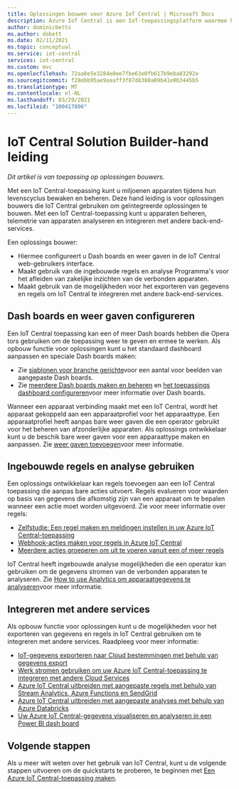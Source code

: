```yaml
---
title: Oplossingen bouwen voor Azure IoT Central | Microsoft Docs
description: Azure IoT Central is een IoT-toepassingsplatform waarmee het eenvoudiger is om IoT-oplossingen te maken. Dit artikel bevat een overzicht van het bouwen van geïntegreerde oplossingen met IoT Central.
author: dominicbetts
ms.author: dobett
ms.date: 02/11/2021
ms.topic: conceptual
ms.service: iot-central
services: iot-central
ms.custom: mvc
ms.openlocfilehash: 72aa8e5e3284e0ee7fbe63e0fb617b9eba03292e
ms.sourcegitcommit: f28ebb95ae9aaaff3f87d8388a09b41e0b3445b5
ms.translationtype: MT
ms.contentlocale: nl-NL
ms.lasthandoff: 03/29/2021
ms.locfileid: "100417806"
---
```

# <a name="iot-central-solution-builder-guide"></a>IoT Central Solution Builder-hand leiding

*Dit artikel is van toepassing op oplossingen bouwers.*

Met een IoT Central-toepassing kunt u miljoenen apparaten tijdens hun levenscyclus bewaken en beheren. Deze hand leiding is voor oplossingen bouwers die IoT Central gebruiken om geïntegreerde oplossingen te bouwen. Met een IoT Central-toepassing kunt u apparaten beheren, telemetrie van apparaten analyseren en integreren met andere back-end-services.

Een oplossings bouwer:

- Hiermee configureert u Dash boards en weer gaven in de IoT Central web-gebruikers interface.
- Maakt gebruik van de ingebouwde regels en analyse Programma's voor het afleiden van zakelijke inzichten van de verbonden apparaten.
- Maakt gebruik van de mogelijkheden voor het exporteren van gegevens en regels om IoT Central te integreren met andere back-end-services.

## <a name="configure-dashboards-and-views"></a>Dash boards en weer gaven configureren

Een IoT Central toepassing kan een of meer Dash boards hebben die Opera tors gebruiken om de toepassing weer te geven en ermee te werken. Als opbouw functie voor oplossingen kunt u het standaard dashboard aanpassen en speciale Dash boards maken:

- Zie [sjablonen voor branche gerichte](concepts-app-templates.md#industry-focused-templates)voor een aantal voor beelden van aangepaste Dash boards.
- Zie [meerdere Dash boards maken en beheren](howto-create-personal-dashboards.md) en [het toepassings dashboard configureren](howto-add-tiles-to-your-dashboard.md)voor meer informatie over Dash boards.

Wanneer een apparaat verbinding maakt met een IoT Central, wordt het apparaat gekoppeld aan een apparaatprofiel voor het apparaattype. Een apparaatprofiel heeft aanpas bare weer gaven die een operator gebruikt voor het beheren van afzonderlijke apparaten. Als oplossings ontwikkelaar kunt u de beschik bare weer gaven voor een apparaattype maken en aanpassen. Zie [weer gaven toevoegen](howto-set-up-template.md#add-views)voor meer informatie.

## <a name="use-built-in-rules-and-analytics"></a>Ingebouwde regels en analyse gebruiken

Een oplossings ontwikkelaar kan regels toevoegen aan een IoT Central toepassing die aanpas bare acties uitvoert. Regels evalueren voor waarden op basis van gegevens die afkomstig zijn van een apparaat om te bepalen wanneer een actie moet worden uitgevoerd. Zie voor meer informatie over regels:

- [Zelfstudie: Een regel maken en meldingen instellen in uw Azure IoT Central-toepassing](tutorial-create-telemetry-rules.md)
- [Webhook-acties maken voor regels in Azure IoT Central](howto-create-webhooks.md)
- [Meerdere acties groeperen om uit te voeren vanuit een of meer regels](howto-use-action-groups.md)

IoT Central heeft ingebouwde analyse mogelijkheden die een operator kan gebruiken om de gegevens stromen van de verbonden apparaten te analyseren. Zie [How to use Analytics om apparaatgegevens te analyseren](howto-create-analytics.md)voor meer informatie.

## <a name="integrate-with-other-services"></a>Integreren met andere services

Als opbouw functie voor oplossingen kunt u de mogelijkheden voor het exporteren van gegevens en regels in IoT Central gebruiken om te integreren met andere services. Raadpleeg voor meer informatie:

- [IoT-gegevens exporteren naar Cloud bestemmingen met behulp van gegevens export](howto-export-data.md)
- [Werk stromen gebruiken om uw Azure IoT Central-toepassing te integreren met andere Cloud Services](howto-configure-rules-advanced.md)
- [Azure IoT Central uitbreiden met aangepaste regels met behulp van Stream Analytics, Azure Functions en SendGrid](howto-create-custom-rules.md)
- [Azure IoT Central uitbreiden met aangepaste analyses met behulp van Azure Databricks](howto-create-custom-analytics.md)
- [Uw Azure IoT Central-gegevens visualiseren en analyseren in een Power BI dash board](howto-connect-powerbi.md)

## <a name="next-steps"></a>Volgende stappen

Als u meer wilt weten over het gebruik van IoT Central, kunt u de volgende stappen uitvoeren om de quickstarts te proberen, te beginnen met [Een Azure IoT Central-toepassing maken](./quick-deploy-iot-central.md).
